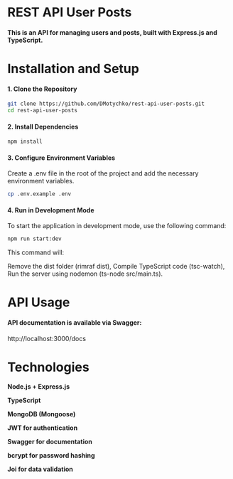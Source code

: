 # **REST API User Posts**
#### This is an API for managing users and posts, built with Express.js and TypeScript.

# Installation and Setup

#### 1. Clone the Repository
   ```sh
   git clone https://github.com/DMotychko/rest-api-user-posts.git
   cd rest-api-user-posts
   ```
#### 2. Install Dependencies
   ```sh
   npm install
   ```
#### 3. Configure Environment Variables
   Create a .env file in the root of the project and add the necessary environment variables.
   ```sh
   cp .env.example .env
   ```
#### 4. Run in Development Mode
To start the application in development mode, use the following command:
   ```sh
   npm run start:dev
   ```
This command will:

Remove the dist folder (rimraf dist),
Compile TypeScript code (tsc-watch),
Run the server using nodemon (ts-node src/main.ts).

# API Usage
#### API documentation is available via Swagger:
http://localhost:3000/docs

# Technologies

**Node.js + Express.js**

**TypeScript**

**MongoDB (Mongoose)**

**JWT for authentication**

**Swagger for documentation**

**bcrypt for password hashing**

**Joi for data validation**
